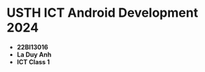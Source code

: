 USTH ICT Android Development 2024
========================================

* **22BI13016**
* **La Duy Anh**
* **ICT Class 1**
